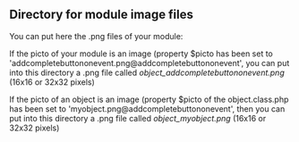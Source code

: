 
Directory for module image files
--------------------------------

You can put here the .png files of your module:


If the picto of your module is an image (property $picto has been set to 'addcompletebuttononevent.png@addcompletebuttononevent', you can put into this
directory a .png file called *object_addcompletebuttononevent.png* (16x16 or 32x32 pixels)


If the picto of an object is an image (property $picto of the object.class.php has been set to 'myobject.png@addcompletebuttononevent', then you can put into this
directory a .png file called *object_myobject.png* (16x16 or 32x32 pixels)

